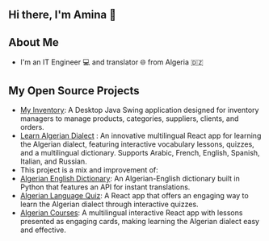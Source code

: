 ## Hi there, I'm Amina 👋
## About Me
- I'm an IT Engineer 💻 and translator 🌐 from Algeria 🇩🇿

## My Open Source Projects
- [My Inventory](https://github.com/aminagr/MyInventory): A Desktop Java Swing application designed for inventory managers to manage products, categories, suppliers, clients, and orders.
- [Learn Algerian Dialect](https://github.com/aminagr/AlgerianDialect) : An innovative multilingual React app for learning the Algerian dialect, featuring interactive vocabulary lessons, quizzes, and a multilingual dictionary. Supports Arabic, French, English, Spanish, Italian, and Russian.
- This project is a mix and improvement of:
- [Algerian English Dictionary](https://github.com/aminagr/AlgerianEnglishDictionary): An Algerian-English dictionary built in Python that features an API for instant translations.
- [Algerian Language Quiz](https://github.com/aminagr/AlgerianLanguageQuiz): A React app that offers an engaging way to learn the Algerian dialect through interactive quizzes.
- [Algerian Courses](https://github.com/aminagr/AlgerianCourses): A multilingual interactive React app with lessons presented as engaging cards, making learning the Algerian dialect easy and effective.
   
<!--
**aminagr/aminagr** is a ✨ _special_ ✨ repository because its `README.md` (this file) appears on your GitHub profile.

Here are some ideas to get you started:

- 🔭 I’m currently working on ...
- 🌱 I’m currently learning ...
- 👯 I’m looking to collaborate on ...
- 🤔 I’m looking for help with ...
- 💬 Ask me about ...
- 📫 How to reach me: ...
- 😄 Pronouns: ...
- ⚡ Fun fact: ...
-->
